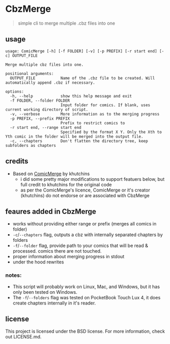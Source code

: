 # CbzMerge
> simple cli to merge multiple .cbz files into one

## usage
```
usage: ComicMerge [-h] [-f FOLDER] [-v] [-p PREFIX] [-r start end] [-c] OUTPUT_FILE

Merge multiple cbz files into one.

positional arguments:
  OUTPUT_FILE           Name of the .cbz file to be created. Will automatically append .cbz if necessary.

options:
  -h, --help            show this help message and exit
  -f FOLDER, --folder FOLDER
                        Input folder for comics. If blank, uses current working directory of script.
  -v, --verbose         More information as to the merging progress
  -p PREFIX, --prefix PREFIX
                        Prefix to restrict comics to
  -r start end, --range start end
                        Specified by the format X Y. Only the Xth to Yth comic in the folder will be merged into the output file.
  -c, --chapters        Don't flatten the directory tree, keep subfolders as chapters
```
## credits
- Based on [ComicMerge](https://github.com/khutchins/ComicMerge) by khutchins
  - i did some pretty major modifications to support featuers below, but full credit to khutchins for the original code
  - as per the ComicMerge's licence, ComicMerge or it's creator (khutchins) do not endorse or are associated with CbzMerge

## feaures added in CbzMerge
- works without providing either range or prefix (merges all comics in folder)
- `-c`/`--chapters` flag, outputs a cbz with internally separated chapters by folders
- `-f`/`--folder` flag, provide path to your comics that will be read & processed. comics there are not touched.
- proper information about merging progress in stdout
- under the hood rewrites
  
### notes:
- This script will probably work on Linux, Mac, and Windows, but it has only been tested on Windows.
- The `-f`/`--folders` flag was tested on PocketBook Touch Lux 4, it does create chapters internally in it's reader.

## license
This project is licensed under the BSD license. For more information, check out LICENSE.md.
